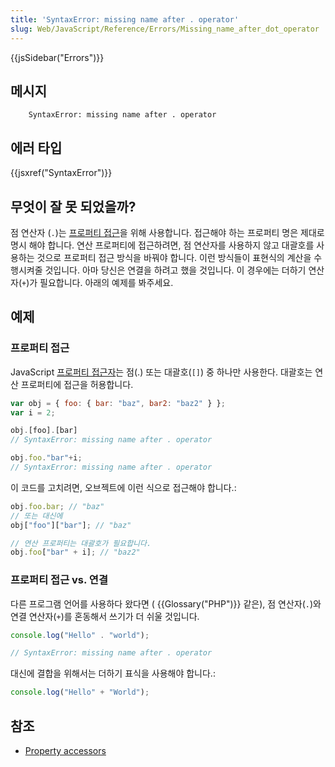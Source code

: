 ```yaml
---
title: 'SyntaxError: missing name after . operator'
slug: Web/JavaScript/Reference/Errors/Missing_name_after_dot_operator
---
```

{{jsSidebar("Errors")}}

## 메시지

```
    SyntaxError: missing name after . operator
```

## 에러 타입

{{jsxref("SyntaxError")}}

## 무엇이 잘 못 되었을까?

점 연산자 (`.`)는 [프로퍼티 접근](/en-US/docs/Web/JavaScript/Reference/Operators/Property_Accessors)을 위해 사용합니다. 접근해야 하는 프로퍼티 명은 제대로 명시 해야 합니다. 연산 프로퍼티에 접근하려면, 점 연산자를 사용하지 않고 대괄호를 사용하는 것으로 프로퍼티 접근 방식을 바꿔야 합니다. 이런 방식들이 표현식의 계산을 수행시켜줄 것입니다. 아마 당신은 연결을 하려고 했을 것입니다. 이 경우에는 더하기 연산자(`+`)가 필요합니다. 아래의 예제를 봐주세요.

## 예제

### 프로퍼티 접근

JavaScript [프로퍼티 접근자](/en-US/docs/Web/JavaScript/Reference/Operators/Property_Accessors)는 점(.) 또는 대괄호(`[]`) 중 하나만 사용한다. 대괄호는 연산 프로퍼티에 접근을 허용합니다.

```js example-bad
var obj = { foo: { bar: "baz", bar2: "baz2" } };
var i = 2;

obj.[foo].[bar]
// SyntaxError: missing name after . operator

obj.foo."bar"+i;
// SyntaxError: missing name after . operator
```

이 코드를 고치려면, 오브젝트에 이런 식으로 접근해야 합니다.:

```js example-good
obj.foo.bar; // "baz"
// 또는 대신에
obj["foo"]["bar"]; // "baz"

// 연산 프로퍼티는 대괄호가 필요합니다.
obj.foo["bar" + i]; // "baz2"
```

### 프로퍼티 접근 vs. 연결

다른 프로그램 언어를 사용하다 왔다면 ( {{Glossary("PHP")}} 같은), 점 연산자(`.`)와 연결 연산자(`+`)를 혼동해서 쓰기가 더 쉬울 것입니다.

```js example-bad
console.log("Hello" . "world");

// SyntaxError: missing name after . operator
```

대신에 결합을 위해서는 더하기 표식을 사용해야 합니다.:

```js example-good
console.log("Hello" + "World");
```

## 참조

- [Property accessors](/en-US/docs/Web/JavaScript/Reference/Operators/Property_Accessors)
